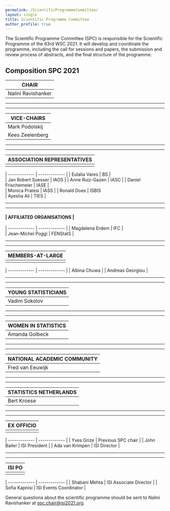 ```yaml
---
permalink: /ScientificProgrammeCommittee/
layout: single
title: Scientific Programme Committee
author_profile: true
---
```




The Scientific Programme Committee (SPC) is responsible for the Scientific Programme of the 63rd WSC 2021. It will develop and coordinate the programme, including the call for sessions and papers, the submission and review process of abstracts, and the final structure of the programme.
 
## Composition SPC 2021  



| CHAIR |
| ------------- |
| Nalini Ravishanker  |

---
---

| VICE-CHAIRS |
| ------------- |
| Mark Podolskij |
| Kees Zeelenberg |

---
---

| ASSOCIATION REPRESENTATIVES|
| ------------- |
| |

| ------------- | ------------- |
| Eulalia Vares | BS |  
| Jan Robert Suesser | IAOS | 
| Anne Ruiz-Gazen	| IASC | 
| Daniel Frischemeier |	IASE |  
| Monica Pratesi |	IASS | 
| Ronald Does |	ISBIS  
| Ayesha Ali | TIES |  

---
---

#### | AFFILIATED ORGANISATIONS |

| ------------- | ------------- |
| Magdalena Erdem |	IFC |  
| Jean-Michel Poggi | FENStatS |

---
---

| MEMBERS-AT-LARGE |
| ------------- |
| |

| ------------- | ------------- |
| Albina Chuwa |
| Andreas Georgiou |	 

---
---

| YOUNG STATISTICIANS |
| ------------- |
| Vadim Sokolov |

---
---

| WOMEN IN STATISTICS |
| ------------- |
| Amanda Golbeck |

---
---

| NATIONAL ACADEMIC COMMUNITY |
| ------------- |
| Fred van Eeuwijk |

---
---

| STATISTICS NETHERLANDS |
| ------------- |
| Bert Kroese |

---
---

| EX OFFICIO |
| ------------- |
| |

| ------------- | ------------- |
| Yves Grize 	| Previous SPC chair | 
| John Bailer | ISI President | 
| Ada van Krimpen | ISI Director |

---
---

| ISI PO |
| ------------- |
| |

| ------------- | ------------- |
| Shabani Mehta |	ISI Associate Director |
| Sofia Kapnisi |	ISI Events Coordinator |



General questions about the scientific programme should be sent to Nalini Ravishanker at spc.chair@isi2021.org.
